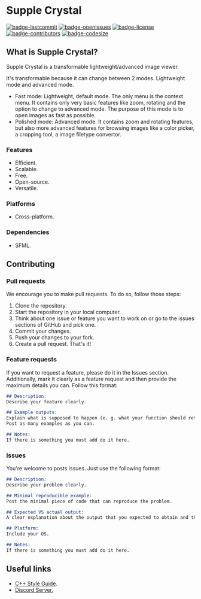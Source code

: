 # Supple Crystal

[![badge-lastcommit](https://img.shields.io/github/last-commit/GaryNLOL/Supple-Crystal?style=for-the-badge)](https://github.com/GaryNLOL/Supple-Crystal/commits/main)
[![badge-openissues](https://img.shields.io/github/issues-raw/GaryNLOL/Supple-Crystal?style=for-the-badge)](https://github.com/GaryNLOL/Supple-Crystal/issues)
[![badge-license](https://img.shields.io/github/license/GaryNLOL/Supple-Crystal?style=for-the-badge)](https://github.com/GaryNLOL/Supple-Crystal/blob/main/LICENSE)
[![badge-contributors](https://img.shields.io/github/contributors/GaryNLOL/Supple-Crystal?style=for-the-badge)](https://github.com/GaryNLOL/Supple-Crystal/graphs/contributors)
[![badge-codesize](https://img.shields.io/github/languages/code-size/GaryNLOL/Supple-Crystal?style=for-the-badge)](https://github.com/GaryNLOL/Supple-Crystal)

## What is Supple Crystal?
Supple Crystal is a transformable lightweight/advanced image viewer. 

It's transformable because it can change between 2 modes. Lightweight mode and advanced mode.
- Fast mode: Lightweight, default mode. The only menu is the context menu. It contains only very basic features like zoom, rotating and the option to change to advanced mode. The purpose of this mode is to open images as fast as possible.
- Polished mode: Advanced mode. It contains zoom and rotating features, but also more advanced features for browsing images like a color picker, a cropping tool, a image filetype convertor.

### Features
- Efficient.
- Scalable.
- Free.
- Open-source.
- Versatile.

### Platforms
- Cross-platform.

### Dependencies
- SFML.

## Contributing
### Pull requests
We encourage you to make pull requests. To do so, follow those steps:
1. Clone the repository.
2. Start the repository in your local computer.
3. Think about one issue or feature you want to work on or go to the issues sections of GitHub and pick one.
4. Commit your changes.
5. Push your changes to your fork.
6. Create a pull request.
That's it!

### Feature requests
If you want to request a feature, please do it in the Issues section. Additionally, mark it clearly as a feature request and then provide the maximum details you can. Follow this format:
```markdown
## Description:
Describe your feature clearly.

## Example outputs:
Explain what is supposed to happen (e. g. what your function should return when is called).
Post as many examples as you can.

## Notes:
If there is something you must add do it here.
```

### Issues
You're welcome to posts issues. Just use the following format:
```markdown
## Description:
Describe your problem clearly.

## Minimal reproducible example:
Post the minimal piece of code that can reproduce the problem.

## Expected VS actual output:
A clear explanation about the output that you expected to obtain and the output you obtained.

## Platform:
Include your OS.

## Notes:
If there is something you must add do it here.
```

## Useful links
- [C++ Style Guide](https://github.com/GaryNLOL/GSS-Language/blob/main/docs/C%2B%2B%20Style%20Guide.md).
- [Discord Server.](https://discord.gg/RQN6gcDQwX)
